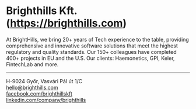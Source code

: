 # Brighthills Kft. (https://brighthills.com)

At BrightHills, we bring 20+ years of Tech experience to the table, providing comprehensive and innovative software solutions that meet the highest regulatory and quality standards. Our 150+ colleagues have completed 400+ projects in EU and the U.S. Our clients: Haemonetics, GPI, Keler, FintechLab and more.

---

H-9024 Győr, Vasvári Pál út 1/C\
hello@brighthills.com\
[facebook.com/brighthillskft](https://www.facebook.com/brighthillskft)\
[linkedin.com/company/brighthills](https://www.linkedin.com/company/brighthills/)
